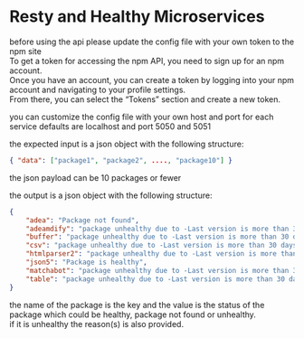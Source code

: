 # Resty and Healthy Microservices

before using the api please update the config file with your own token to the npm site <br>
To get a token for accessing the npm API, you need to sign up for an npm account. <br>
Once you have an account, you can create a token by logging into your npm account and navigating to your profile settings. 
<br> 
From there, you can select the “Tokens” section and create a new token.

you can customize the config file with your own host and port for each service defaults are localhost and port 5050 and 5051
<br>

the expected input is a json object with the following structure:
<br>
```json
{ "data": ["package1", "package2", ...., "package10"] }
```
the json payload can be 10 packages or fewer
<br>

the output is a json object with the following structure:
```json
{
    "adea": "Package not found",
    "adeamdify": "package unhealthy due to -Last version is more than 30 days old and Number of maintainers is less than 2 and Latest commit is more than 14 days old",
    "buffer": "package unhealthy due to -Last version is more than 30 days old and Number of maintainers is less than 2 and Latest commit is more than 14 days old",
    "csv": "package unhealthy due to -Last version is more than 30 days old and Number of maintainers is less than 2 and Latest commit is more than 14 days old",
    "htmlparser2": "package unhealthy due to -Last version is more than 30 days old and Number of maintainers is less than 2 and Latest commit is more than 14 days old",
    "json5": "Package is healthy",
    "matchabot": "package unhealthy due to -Last version is more than 30 days old and Number of maintainers is less than 2 and Latest commit is more than 14 days old",
    "table": "package unhealthy due to -Last version is more than 30 days old and Latest commit is more than 14 days old"
}
```
the name of the package is the key and the value is the status of the package which could be healthy, package not found or unhealthy.<br>
if it is unhealthy the reason(s) is also provided.